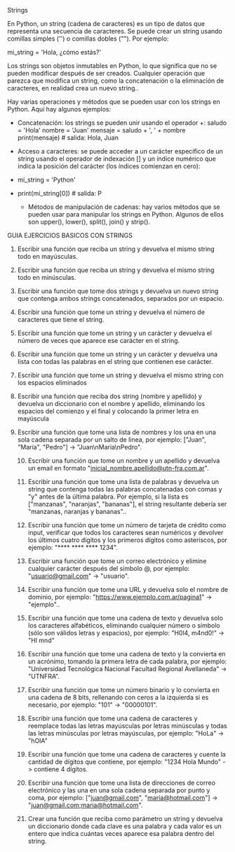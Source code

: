 ﻿Strings


En Python, un string (cadena de caracteres) es un tipo de datos que representa una secuencia de caracteres. Se puede crear un string usando comillas simples ('') o comillas dobles (""). Por ejemplo:


mi_string = 'Hola, ¿cómo estás?'




Los strings son objetos inmutables en Python, lo que significa que no se pueden modificar después de ser creados. Cualquier operación que parezca que modifica un string, como la concatenación o la eliminación de caracteres, en realidad crea un nuevo string..


Hay varias operaciones y métodos que se pueden usar con los strings en Python. Aquí hay algunos ejemplos:


* Concatenación: los strings se pueden unir usando el operador +:
saludo = 'Hola'
nombre = 'Juan'
mensaje = saludo + ', ' + nombre
print(mensaje)  # salida: Hola, Juan


* Acceso a caracteres: se puede acceder a un carácter específico de un string usando el operador de indexación [] y un índice numérico que indica la posición del carácter (los índices comienzan en cero):

* mi_string = 'Python'
* print(mi_string[0])  # salida: P




   * Métodos de manipulación de cadenas: hay varios métodos que se pueden usar para manipular los strings en Python. Algunos de ellos son upper(), lower(), split(), join() y strip().


GUIA EJERCICIOS BASICOS CON STRINGS


   1. Escribir una función que reciba un string y devuelva el mismo string todo en mayúsculas.


   2. Escribir una función que reciba un string y devuelva el mismo string todo en minúsculas.


   3. Escribir una función que tome dos strings y devuelva un nuevo string que contenga ambos strings concatenados, separados por un espacio.


   4. Escribir una función que tome un string y devuelva el número de caracteres que tiene el string.


   5. Escribir una función que tome un string y un carácter y devuelva el número de veces que aparece ese carácter en el string.


   6. Escribir una función que tome un string y un carácter y devuelva una lista con todas las palabras en el string que contienen ese carácter.


   7. Escribir una función que tome un string y devuelva el mismo string con los espacios eliminados


   8. Escribir una función que reciba dos string (nombre y apellido) y devuelva un diccionario con el nombre y apellido, eliminando los espacios del comienzo y el final y colocando la primer letra en mayúscula

   9. Escribir una función que tome una lista de nombres y los una en una sola cadena separada por un salto de línea, por ejemplo: ["Juan", "María", "Pedro"] -> "Juan\nMaría\nPedro".


      10. Escribir una función que tome un nombre y un apellido y devuelva un email en formato "inicial_nombre.apellido@utn-fra.com.ar".


      11. Escribir una función que tome una lista de palabras y devuelva un string que contenga todas las palabras concatenadas con comas y "y" antes de la última palabra. Por ejemplo, si la lista es ["manzanas", "naranjas", "bananas"], el string resultante debería ser "manzanas, naranjas y bananas"..


      12. Escribir una función que tome un número de tarjeta de crédito como input, verificar que todos los caracteres sean numéricos y devolver los últimos cuatro dígitos y los primeros dígitos como asteriscos, por ejemplo: "**** **** **** 1234". 


      13. Escribir una función que tome un correo electrónico y elimine cualquier carácter después del símbolo @, por ejemplo: "usuario@gmail.com" -> "usuario".


      14. Escribir una función que tome una URL y devuelva solo el nombre de dominio, por ejemplo: "https://www.ejemplo.com.ar/pagina1" -> "ejemplo"..


      15. Escribir una función que tome una cadena de texto y devuelva solo los caracteres alfabéticos, eliminando cualquier número o símbolo (sólo son válidos letras y espacios), por ejemplo: "H0l4, m4nd0!" -> "Hl mnd”


      16. Escribir una función que tome una cadena de texto y la convierta en un acrónimo, tomando la primera letra de cada palabra, por ejemplo: "Universidad Tecnológica Nacional Facultad Regional Avellaneda" -> "UTNFRA”.


      17. Escribir una función que tome un número binario y lo convierta en una cadena de 8 bits, rellenando con ceros a la izquierda si es necesario, por ejemplo: "101" -> "00000101".

      18. Escribir una función que tome una cadena de caracteres y reemplace todas las letras mayúsculas por letras minúsculas y todas las letras minúsculas por letras mayúsculas, por ejemplo: "HoLa" -> "hOlA"

      19. Escribir una función que tome una cadena de caracteres y cuente la cantidad de dígitos que contiene, por ejemplo: "1234 Hola Mundo" -> contiene 4 dígitos.

      20. Escribir una función que tome una lista de direcciones de correo electrónico y las una en una sola cadena separada por punto y coma, por ejemplo: ["juan@gmail.com", "maria@hotmail.com"] -> "juan@gmail.com;maria@hotmail.com".

      21. Crear una función que reciba como parámetro un string y devuelva un diccionario donde cada clave es una palabra y cada valor es un entero que indica cuántas veces aparece esa palabra dentro del string.